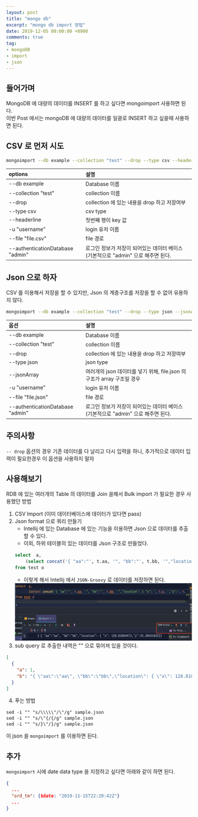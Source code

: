 ```yaml
---
layout: post
title: "mongo db"
excerpt: "mongo db import 방법"
date: 2019-12-05 00:00:00 +0900
comments: true
tag:
- mongoDB
- import
- json
---
```

## 들어가며
MongoDB 에 대량의 데이터를 INSERT 를 하고 싶다면 mongoimport 사용하면 된다.<br/>
이번 Post 에서는 mongoDB 에 대량의 데이터를 일괄로 INSERT 하고 싶을때 사용하면 된다.
 
## CSV 로 먼저 시도
~~~ bash
mongoimport --db example --collection "test" --drop --type csv --headerline  -u "username" --file "file.csv" --authenticationDatabase "admin"
~~~
   
| options                          | 설명                                             |
|:------------------------         |:-------------------------------------------------|
| --db example                     | Database 이름                                    |
| --collection "test"              | collection 이름                                  |
| --drop                           | collection 에 있는 내용을 drop 하고 저장여부     |
| --type csv                       | csv type                                         |
| --headerline                     | 첫번째 행이 key 값                               |
| -u "username"                    | login 유저 이름                                  |
| --file "file.csv"                | file 경로                                        |
| --authenticationDatabase "admin" | 로그인 정보가 저장이 되어있는 데이터 베이스(기본적으로 "admin" 으로 해주면 된다. |
   
## Json 으로 하자
CSV 를 이용해서 저장을 할 수 있지만, Json 의 계층구조를 저장을 할 수 없어 유용하지 않다.<br/>

~~~ bash
mongoimport --db example --collection "test" --drop --type json --jsonArray -u "username" --file "file.json" --authenticationDatabase "admin"
~~~

| 옵션 | 설명 | 
|:---------------|:-------|
| --db example           | Database 이름   |
| --collection "test"   | collection 이름   |
| --drop                 | collection 에 있는 내용을 drop 하고 저장여부   | 
| --type json             | json type   | 
| --jsonArray           | 여러개의 json 데이터를 넣기 위해, file.json 의 구조가 array 구조일 경우 | 
| -u "username"          | login 유저 이름 | 
| --file "file.json"     | file 경로 |
| --authenticationDatabase "admin" | 로그인 정보가 저장이 되어있는 데이터 베이스(기본적으로 "admin" 으로 해주면 된다. |

## 주의사항
`-- drop` 옵션의 경우 기존 데이터를 다 날리고 다시 입력을 하니, 추가적으로 데이터 입력이 필요한경우 이 옵션을 사용하지 말자

## 사용해보기
RDB 에 있는 여러개의 Table 의 데이터를 Join 을해서 Bulk import 가 필요한 경우 사용했던 방법
1. CSV Import (이미 데이터베이스에 데이터가 있다면 pass)
2. Json format 으로 쿼리 만들기
    * Intellij 에 있는 Database 에 있는 기능을 이용하면 Json 으로 데이터를 추출 할 수 있다.
    * 이외, 하위 테이블의 있는 데이터를 Json 구조로 만들었다.
    ~~~ sql
    select  a,
        (select concat('{ "aa":"', t.aa, '", "bb":"', t.bb, '","location": { "x": ', t.x, ',"y":', t.y, '}}') from inner_table t where t.key = o.key) as b,
    from test o
    ~~~
    * 이렇게 해서 Intellij 에서 `JSON-Groovy` 로 데이터를 저장하면 된다.
    <img src="/assets/img/posts/intellij-json-export.png"/>
3. sub query 로 추출한 내역은 "" 으로 묶어져 있을 것이다.
~~~ json
[
  {
    "a": 1,
    "b": "{ \"aa\":\"aa\", \"bb\":\"bb\",\"location\": { \"x\": 128.81864472,\"y\":35.20561835}}"
  }
]
~~~
4. 푸는 방법
~~~ 
sed -i "" "s/\\\\\"/\"/g" sample.json
sed -i "" "s/\"{/{/g" sample.json
sed -i "" "s/}\"/}/g" sample.json
~~~ 
이 json 을 `mongoimport` 를 이용하면 된다.
## 추가
`mongoimport` 시에 date data type 을 지정하고 싶다면 아래와 같이 하면 된다.
~~~ json
{ 
  ...
  "ord_tm": {$date: "2019-11-15T22:20:42Z"}
  ...
}
~~~
